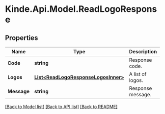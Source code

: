# Kinde.Api.Model.ReadLogoResponse

## Properties

Name | Type | Description | Notes
------------ | ------------- | ------------- | -------------
**Code** | **string** | Response code. | [optional] 
**Logos** | [**List&lt;ReadLogoResponseLogosInner&gt;**](ReadLogoResponseLogosInner.md) | A list of logos. | [optional] 
**Message** | **string** | Response message. | [optional] 

[[Back to Model list]](../README.md#documentation-for-models) [[Back to API list]](../README.md#documentation-for-api-endpoints) [[Back to README]](../README.md)

